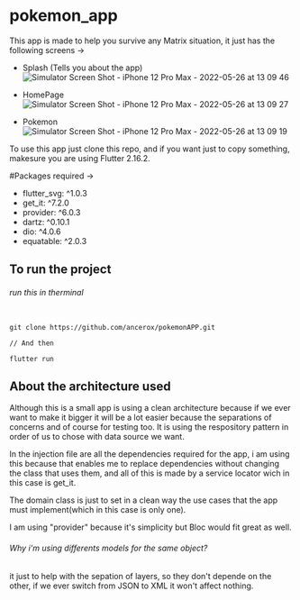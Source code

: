 # pokemon_app

This app is made to help you survive any Matrix situation, it just has the following screens ->

- Splash (Tells you about the app)![Simulator Screen Shot - iPhone 12 Pro Max - 2022-05-26 at 13 09 46](https://user-images.githubusercontent.com/58252544/170539448-4f495427-1a64-47d5-b720-eaea56976712.png)

- HomePage![Simulator Screen Shot - iPhone 12 Pro Max - 2022-05-26 at 13 09 27](https://user-images.githubusercontent.com/58252544/170539430-fdec4b0b-dbe1-4413-84f3-8f150777c5d9.png)

- Pokemon![Simulator Screen Shot - iPhone 12 Pro Max - 2022-05-26 at 13 09 19](https://user-images.githubusercontent.com/58252544/170539383-529eaa91-5e5b-416a-a993-102e144000d4.png)


To use this app just clone this repo, and if you want just to copy something, makesure you are using Flutter 2.16.2.

#Packages required ->

- flutter_svg: ^1.0.3
- get_it: ^7.2.0
- provider: ^6.0.3
- dartz: ^0.10.1
- dio: ^4.0.6
- equatable: ^2.0.3

## To run the project 

###### run this  in therminal
```

git clone https://github.com/ancerox/pokemonAPP.git

// And then

flutter run

```

## About the architecture used

Although this is a small app is using a clean architecture because if we ever want to make it bigger it will be a lot easier because the separations of concerns and of course for testing too. It is using the respository pattern in order of us to chose with data source we want.

In the injection file are all the dependencies required for the app, i am using this because that enables me to replace dependencies without changing the class that uses them, and all of this is made by a service locator wich in this case is get_it.

The domain class is just to set in a clean way the use cases that the app must implement(which in this case is only one).

I am using "provider" because it's simplicity but Bloc would fit great as well.

###### Why i'm using differents models for the same object?

it just to help with the sepation of layers, so they don't depende on the other, if we ever switch from JSON to XML it won't affect nothing.





